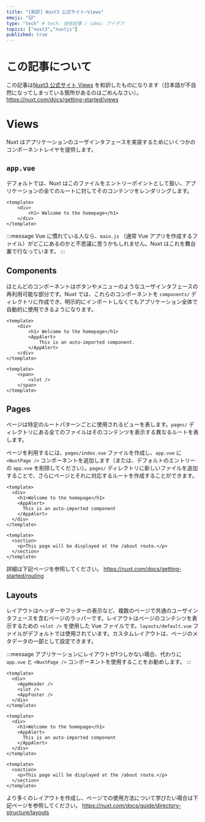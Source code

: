 ```yaml
---
title: "[和訳] Nuxt3 公式サイト~Views"
emoji: "😽"
type: "tech" # tech: 技術記事 / idea: アイデア
topics: ["nuxt3","nuxtjs"]
published: true
---
```

# この記事について
この記事は[Nuxt3 公式サイト Views](https://nuxt.com/docs/getting-started/views) を和訳したものになります（日本語が不自然になってしまっている箇所があるのはごめんなさい）。
https://nuxt.com/docs/getting-started/views

# Views
Nuxt はアプリケーションのユーザインタフェースを実装するためにいくつかのコンポーネントレイヤを提供します。

## `app.vue`
デフォルトでは、Nuxt はこのファイルをエントリーポイントとして扱い、アプリケーションの全てのルートに対してそのコンテンツをレンダリングします。
```Vue:app.vue
<template>
    <div>
        <h1> Welcome to the homepage</h1>
    </div>
</template>
```
:::message
Vue に慣れている人なら、`main.js` （通常 Vue アプリを作成するファイル）がどこにあるのかと不思議に思うかもしれません。Nuxt はこれを舞台裏で行なっています。
:::

## Components
ほとんどのコンポーネントはボタンやメニューのようなユーザインタフェースの再利用可能な部分です。Nuxt では、これらのコンポーネントを `components/` ディレクトリに作成でき、明示的にインポートしなくてもアプリケーション全体で自動的に使用できるようになります。
```Vue:app.vue
<template>
    <div>
        <h1> Welcome to the homepage</h1>
        <AppAlert>
            This is an auto-imported component.
        </AppAlert>
    </div>
</template>
```
```Vue:components/AppAlert.vue
<template>
    <span>
        <slot />
    </span>
</template>
```

## Pages
ページは特定のルートパターンごとに使用されるビューを表します。`pages/` ディレクトリにある全てのファイルはそのコンテンツを表示する異なるルートを表します。

ページを利用するには、`pages/index.vue` ファイルを作成し、`app.vue` に `<NuxtPage />` コンポーネントを追加します（または、デフォルトのエントリーの `app.vue` を削除してください）。`pages/` ディレクトリに新しいファイルを追加することで、さらにページとそれに対応するルートを作成することができます。
```Vue:pages/index.vue
<template>
  <div>
    <h1>Welcome to the homepage</h1>
    <AppAlert>
      This is an auto-imported component
    </AppAlert>
  </div>
</template>
```
```Vue:pages/about.vue
<template>
  <section>
    <p>This page will be displayed at the /about route.</p>
  </section>
</template>
```
詳細は下記ページを参照してください。
https://nuxt.com/docs/getting-started/routing

## Layouts
レイアウトはヘッダーやフッターの表示など、複数のページで共通のユーザインタフェースを含むページのラッパーです。レイアウトはページのコンテンツを表示するための `<slot />` を使用した Vue ファイルです。`layouts/default.vue` ファイルがデフォルトでは使用されています。カスタムレイアウトは、ページのメタデータの一部として設定できます。

:::message
アプリケーションにレイアウトが1つしかない場合、代わりに `app.vue` と `<NuxtPage />` コンポーネントを使用することをお勧めします。
:::

```Vue:layouts/default.vue
<template>
  <div>
    <AppHeader />
    <slot />
    <AppFooter />
  </div>
</template>
```
```Vue:pages/index.vue
<template>
  <div>
    <h1>Welcome to the homepage</h1>
    <AppAlert>
      This is an auto-imported component
    </AppAlert>
  </div>
</template>
```
```Vue:pages/about.vue
<template>
  <section>
    <p>This page will be displayed at the /about route.</p>
  </section>
</template>
```
より多くのレイアウトを作成し、ページでの使用方法について学びたい場合は下記ページを参照してください。
https://nuxt.com/docs/guide/directory-structure/layouts